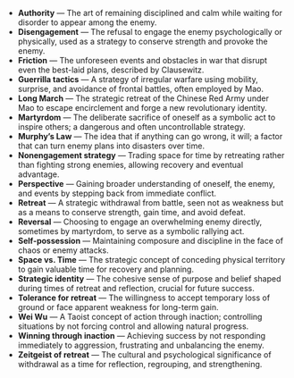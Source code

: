 - **Authority** — The art of remaining disciplined and calm while waiting for disorder to appear among the enemy.  
- **Disengagement** — The refusal to engage the enemy psychologically or physically, used as a strategy to conserve strength and provoke the enemy.  
- **Friction** — The unforeseen events and obstacles in war that disrupt even the best-laid plans, described by Clausewitz.  
- **Guerrilla tactics** — A strategy of irregular warfare using mobility, surprise, and avoidance of frontal battles, often employed by Mao.  
- **Long March** — The strategic retreat of the Chinese Red Army under Mao to escape encirclement and forge a new revolutionary identity.  
- **Martyrdom** — The deliberate sacrifice of oneself as a symbolic act to inspire others; a dangerous and often uncontrollable strategy.  
- **Murphy’s Law** — The idea that if anything can go wrong, it will; a factor that can turn enemy plans into disasters over time.  
- **Nonengagement strategy** — Trading space for time by retreating rather than fighting strong enemies, allowing recovery and eventual advantage.  
- **Perspective** — Gaining broader understanding of oneself, the enemy, and events by stepping back from immediate conflict.  
- **Retreat** — A strategic withdrawal from battle, seen not as weakness but as a means to conserve strength, gain time, and avoid defeat.  
- **Reversal** — Choosing to engage an overwhelming enemy directly, sometimes by martyrdom, to serve as a symbolic rallying act.  
- **Self-possession** — Maintaining composure and discipline in the face of chaos or enemy attacks.  
- **Space vs. Time** — The strategic concept of conceding physical territory to gain valuable time for recovery and planning.  
- **Strategic identity** — The cohesive sense of purpose and belief shaped during times of retreat and reflection, crucial for future success.  
- **Tolerance for retreat** — The willingness to accept temporary loss of ground or face apparent weakness for long-term gain.  
- **Wei Wu** — A Taoist concept of action through inaction; controlling situations by not forcing control and allowing natural progress.  
- **Winning through inaction** — Achieving success by not responding immediately to aggression, frustrating and unbalancing the enemy.  
- **Zeitgeist of retreat** — The cultural and psychological significance of withdrawal as a time for reflection, regrouping, and strengthening.
